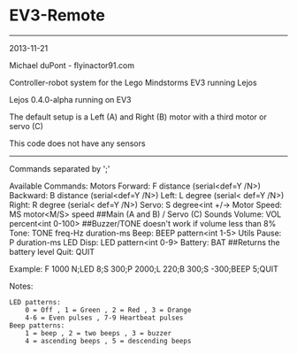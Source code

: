 EV3-Remote
===

---

2013-11-21

Michael duPont - flyinactor91.com

Controller-robot system for the Lego Mindstorms EV3 running Lejos

Lejos 0.4.0-alpha running on EV3

The default setup is a Left (A) and Right (B) motor with a third motor or servo (C)

This code does not have any sensors

---

Commands separated by ';'

Available Commands:
   Motors
	Forward: 	F distance<int> (serial<def=Y /N>)
	Backward: 	B distance<int> (serial<def=Y /N>)
	Left:		L degree<int> (serial< def=Y /N>)
	Right:		R degree<int> (serial< def=Y /N>)
	Servo:		S degree<int +/->
	Motor Speed:	MS motor<M/S> speed<int> ##Main (A and B) / Servo (C)
   Sounds
	Volume:		VOL percent<int 0-100> ##Buzzer/TONE doesn't work if volume less than 8%
	Tone:		TONE freq-Hz<int> duration-ms<int>
	Beep:		BEEP pattern<int 1-5>
   Utils
	Pause:		P duration-ms<int>
	LED Disp:	LED pattern<int 0-9>
	Battery:	BAT ##Returns the battery level
	Quit:		QUIT

Example: F 1000 N;LED 8;S 300;P 2000;L 220;B 300;S -300;BEEP 5;QUIT

Notes:

	LED patterns:
		0 = Off , 1 = Green , 2 = Red , 3 = Orange
		4-6 = Even pulses , 7-9 Heartbeat pulses
	Beep patterns:
		1 = beep , 2 = two beeps , 3 = buzzer
		4 = ascending beeps , 5 = descending beeps
